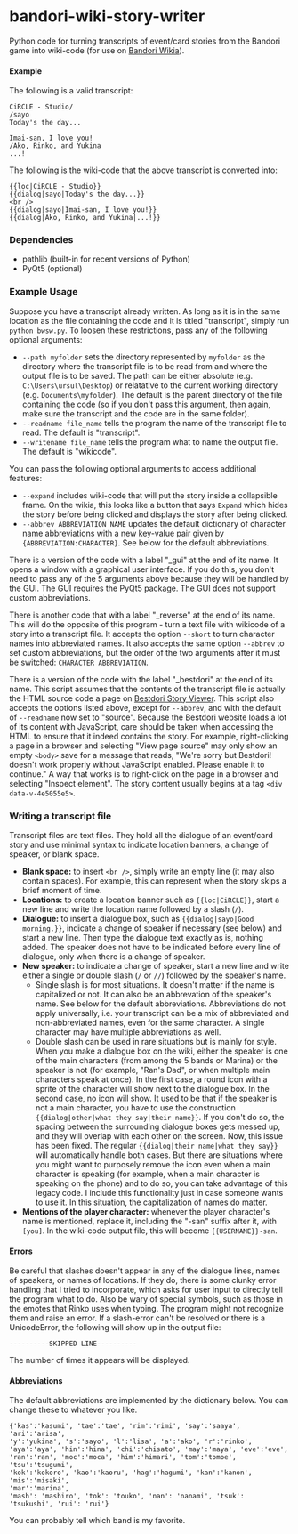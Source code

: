 # bandori-wiki-story-writer
Python code for turning transcripts of event/card stories from the Bandori game into wiki-code (for use on [Bandori Wikia](https://bandori.fandom.com)).

#### Example
The following is a valid transcript:

```
CiRCLE - Studio/
/sayo
Today's the day...
 
Imai-san, I love you!
/Ako, Rinko, and Yukina
...!
```

The following is the wiki-code that the above transcript is converted into:

```
{{loc|CiRCLE - Studio}}
{{dialog|sayo|Today's the day...}}
<br />
{{dialog|sayo|Imai-san, I love you!}}
{{dialog|Ako, Rinko, and Yukina|...!}}
```
### Dependencies
- pathlib (built-in for recent versions of Python)
- PyQt5 (optional)

### Example Usage
Suppose you have a transcript already written. As long as it is in the same location as the file containing the code and it is titled "transcript", simply run `python bwsw.py`. To loosen these restrictions, pass any of the following optional arguments: 
- `--path myfolder` sets the directory represented by `myfolder` as the directory where the transcript file is to be read from and where the output file is to be saved. The path can be either absolute (e.g. `C:\Users\ursul\Desktop`) or relatative to the current working directory (e.g. `Documents\myfolder`). The default is the parent directory of the file containing the code (so if you don't pass this argument, then again, make sure the transcript and the code are in the same folder).
- `--readname file_name` tells the program the name of the transcript file to read. The default is "transcript".
- `--writename file_name` tells the program what to name the output file. The default is "wikicode".

You can pass the following optional arguments to access additional features:
- `--expand` includes wiki-code that will put the story inside a collapsible frame. On the wikia, this looks like a button that says `Expand` which hides the story before being clicked and displays the story after being clicked.
- `--abbrev ABBREVIATION NAME` updates the default dictionary of character name abbreviations with a new key-value pair given by `{ABBREVIATION:CHARACTER}`. See below for the default abbreviations.

There is a version of the code with a label "\_gui" at the end of its name. It opens a window with a graphical user interface. If you do this, you don't need to pass any of the 5 arguments above because they will be handled by the GUI. The GUI requires the PyQt5 package. The GUI does not support custom abbreviations.

There is another code that with a label "\_reverse" at the end of its name. This will do the opposite of this program - turn a text file with wikicode of a story into a transcript file. It accepts the option `--short` to turn character names into abbreviated names. It also accepts the same option `--abbrev` to set custom abbreviations, but the order of the two arguments after it must be switched: `CHARACTER ABBREVIATION`.

There is a version of the code with the label "\_bestdori" at the end of its name. This script assumes that the contents of the transcript file is actually the HTML source code a page on [Bestdori Story Viewer](https://bestdori.com/tool/storyviewer). This script also accepts the options listed above, except for `--abbrev`, and with the default of `--readname` now set to "source". Because the Bestdori website loads a lot of its content with JavaScript, care should be taken when accessing the HTML to ensure that it indeed contains the story. For example, right-clicking a page in a browser and selecting "View page source" may only show an empty `<body>` save for a message that reads, "We're sorry but Bestdori! doesn't work properly without JavaScript enabled. Please enable it to continue." A way that works is to right-click on the page in a browser and selecting "Inspect element". The story content usually begins at a tag `<div data-v-4e5055e5>`.

### Writing a transcript file
Transcript files are text files. They hold all the dialogue of an event/card story and use minimal syntax to indicate location banners, a change of speaker, or blank space.
- **Blank space:** to insert `<br />`, simply write an empty line (it may also contain spaces). For example, this can represent when the story skips a brief moment of time.
- **Locations:** to create a location banner such as `{{loc|CiRCLE}}`, start a new line and write the location name followed by a slash (`/`).
- **Dialogue:** to insert a dialogue box, such as `{{dialog|sayo|Good morning.}}`, indicate a change of speaker if necessary (see below) and start a new line. Then type the dialogue text exactly as is, nothing added. The speaker does not have to be indicated before every line of dialogue, only when there is a change of speaker.
- **New speaker:** to indicate a change of speaker, start a new line and write either a single or double slash (`/` or `//`) followed by the speaker's name.
  - Single slash is for most situations. It doesn't matter if the name is capitalized or not. It can also be an abbrevation of the speaker's name. See below for the default abbreviations. Abbreviations do not apply universally, i.e. your transcript can be a mix of abbreviated and non-abbreviated names, even for the same character. A single character may have multiple abbreviations as well.
  - Double slash can be used in rare situations but is mainly for style. When you make a dialogue box on the wiki, either the speaker is one of the main characters (from among the 5 bands or Marina) or the speaker is not (for example, "Ran's Dad", or when multiple main characters speak at once). In the first case, a round icon with a sprite of the character will show next to the dialogue box. In the second case, no icon will show. It used to be that if the speaker is not a main character, you have to use the construction `{{dialog|other|what they say|their name}}`. If you don't do so, the spacing between the surrounding dialogue boxes gets messed up, and they will overlap with each other on the screen. Now, this issue has been fixed. The regular `{{dialog|their name|what they say}}` will automatically handle both cases. But there are situations where you might want to purposely remove the icon even when a main character is speaking (for example, when a main character is speaking on the phone) and to do so, you can take advantage of this legacy code. I include this functionality just in case someone wants to use it. In this situation, the capitalization of names do matter.
- **Mentions of the player character:** whenever the player character's name is mentioned, replace it, including the "-san" suffix after it, with `[you]`. In the wiki-code output file, this will become `{{USERNAME}}-san`.

#### Errors

Be careful that slashes doesn't appear in any of the dialogue lines, names of speakers, or names of locations. If they do, there is some clunky error handling that I tried to incorporate, which asks for user input to directly tell the program what to do. Also be wary of special symbols, such as those in the emotes that Rinko uses when typing. The program might not recognize them and raise an error. If a slash-error can't be resolved or there is a UnicodeError, the following will show up in the output file:

`----------SKIPPED LINE----------`

The number of times it appears will be displayed.

#### Abbreviations

The default abbreviations are implemented by the dictionary below. You can change these to whatever you like.
```
{'kas':'kasumi', 'tae':'tae', 'rim':'rimi', 'say':'saaya', 'ari':'arisa',
'y':'yukina', 's':'sayo', 'l':'lisa', 'a':'ako', 'r':'rinko',
'aya':'aya', 'hin':'hina', 'chi':'chisato', 'may':'maya', 'eve':'eve',
'ran':'ran', 'moc':'moca', 'him':'himari', 'tom':'tomoe', 'tsu':'tsugumi',
'kok':'kokoro', 'kao':'kaoru', 'hag':'hagumi', 'kan':'kanon', 'mis':'misaki',
'mar':'marina',
'mash': 'mashiro', 'tok': 'touko', 'nan': 'nanami', 'tsuk': 'tsukushi', 'rui': 'rui'}
```
You can probably tell which band is my favorite.
